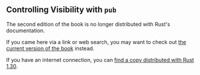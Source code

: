 ## Controlling Visibility with `pub`

The second edition of the book is no longer distributed with Rust's documentation.

If you came here via a link or web search, you may want to check out [the current version of the book](../ch07-02-defining-modules-to-control-scope-and-privacy.html) instead.

If you have an internet connection, you can [find a copy distributed with Rust 1.30](https://doc.rust-lang.org/1.30.0/book/second-edition/ch07-02-controlling-visibility-with-pub.html).